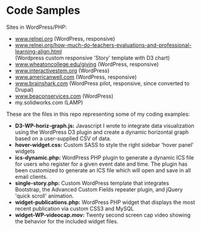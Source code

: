 # Code Samples
Sites in WordPress/PHP:
* www.relnei.org (WordPress, responsive)
* www.relnei.org/how-much-do-teachers-evaluations-and-professional-learning-align.html  
   (Wordpress  custom responsive 'Story' template with D3 chart)
* www.wheatoncollege.edu/giving (WordPress, responsive)
* www.interactivestem.org (WordPress)
* www.americanwell.com (WordPress, responsive)
* www.brainshark.com (WordPress pilot, responsive, since converted to Drupal)
* www.beaconservices.com (WordPress)
* my.solidworks.com (LAMP)

These are the files in this repo representing some of my coding examples:

* **D3-WP-horiz-graph.js:** Javascript I wrote to integrate data visualization using the WordPress D3 plugin and create a dynamic horizontal graph based on a user-supplied CSV of data.
* **hover-widget.css:** Custom SASS to style the right sidebar 'hover panel' widgets
* **ics-dynamic.php:** WordPress PHP plugin to generate a dynamic ICS file for users who register for a given event date and time. The plugin has been customized to generate an ICS file which will open and save in all email clients.
* **single-story.php:** Custom WordPress template that integrates Bootstrap, the Advanced Custom Fields repeater plugin, and jQuery 'quick scroll' animation.
* **widget-publications.php:** WordPress PHP widget that displays the most recent publication via custom CSS3 and MySQL 
* **widget-WP-videocap.mov:** Twenty second screen cap video showing the behavior for the included widget files.


